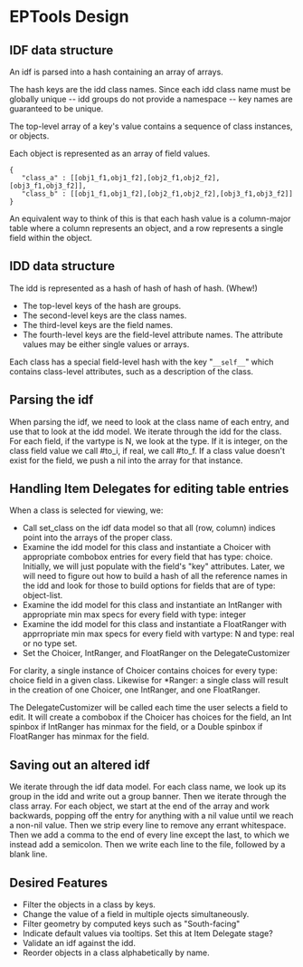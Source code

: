 EPTools Design
==============

IDF data structure
------------------
An idf is parsed into a hash containing an array of arrays.

The hash keys are the idd class names. Since each idd class name must be 
globally unique -- idd groups do not provide a namespace -- key names are
guaranteed to be unique.

The top-level array of a key's value contains a sequence of class instances,
or objects.

Each object is represented as an array of field values.

    {
       "class_a" : [[obj1_f1,obj1_f2],[obj2_f1,obj2_f2],[obj3_f1,obj3_f2]],
       "class_b" : [[obj1_f1,obj1_f2],[obj2_f1,obj2_f2],[obj3_f1,obj3_f2]]
    }
    
An equivalent way to think of this is that each hash value is a column-major
table where a column represents an object, and a row represents a single field
within the object.


IDD data structure
------------------
The idd is represented as a hash of hash of hash of hash. (Whew!)

* The top-level keys of the hash are groups.
* The second-level keys are the class names.
* The third-level keys are the field names.
* The fourth-level keys are the field-level attribute names. The attribute 
  values may be either single values or arrays.

Each class has a special field-level hash with the key "`__self__`" which
contains class-level attributes, such as a description of the class.


Parsing the idf
---------------
When parsing the idf, we need to look at the class name of each entry, and 
use that to look at the idd model. We iterate through the idd for the class.
For each field, if the vartype is N, we look at the type. If it is integer, 
on the class field value we call #to_i, if real, we call #to_f. If a class
value doesn't exist for the field, we push a nil into the array for that
instance.


Handling Item Delegates for editing table entries
-------------------------------------------------
When a class is selected for viewing, we:

* Call set_class on the idf data model so that all (row, column) indices
  point into the arrays of the proper class.
* Examine the idd model for this class and instantiate a Choicer with
  appropriate combobox entries for every field that has type: choice.
  Initially, we will just populate with the field's "key" attributes.
  Later, we will need to figure out how to build a hash of all the reference
  names in the idd and look for those to build options for fields that are of
  type: object-list.
* Examine the idd model for this class and instantiate an IntRanger with 
  appropriate min max specs for every field with type: integer
* Examine the idd model for this class and instantiate a FloatRanger with
  apprropriate min max specs for every field with vartype: N and type: real
  or no type set.
* Set the Choicer, IntRanger, and FloatRanger on the DelegateCustomizer

For clarity, a single instance of Choicer contains choices for every 
type: choice field in a given class. Likewise for *Ranger: a single class will
result in the creation of one Choicer, one IntRanger, and one FloatRanger.

The DelegateCustomizer will be called each time the user selects a field to 
edit. It will create a combobox if the Choicer has choices for the field, an 
Int spinbox if IntRanger has minmax for the field, or a Double spinbox if 
FloatRanger has minmax for the field.


Saving out an altered idf
-------------------------
We iterate through the idf data model. For each class name, we look up its
group in the idd and write out a group banner. Then we iterate through the class
array. For each object, we start at the end of the array and work backwards,
popping off the entry for anything with a nil value until we reach a non-nil 
value. Then we strip every line to remove any errant whitespace. Then we add a 
comma to the end of every line except the last, to which we instead add a 
semicolon. Then we write each line to the file, followed by a blank line.


Desired Features
----------------
* Filter the objects in a class by keys.
* Change the value of a field in multiple ojects simultaneously.
* Filter geometry by computed keys such as "South-facing"
* Indicate default values via tooltips. Set this at Item Delegate stage?
* Validate an idf against the idd.
* Reorder objects in a class alphabetically by name.
